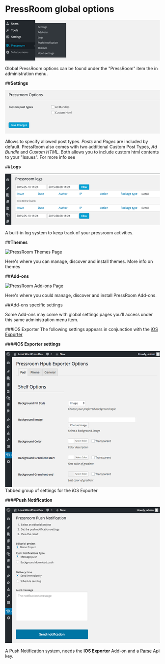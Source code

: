 # PressRoom global options

![PressRoom Options Menu](../media/pr-settings.png "PressRoom global options")

Global PressRoom options can be found under the "PressRoom" item the in administration menu.

##**Settings** 

![PressRoom Post Type Options](../media/pr-post-types-options.png "PressRoom post type settings")

Allows to specify allowed post types. *Posts* and *Pages* are included by default. PressRoom also comes with two additional Custom Post Types,  *Ad Bundle* and *Custom HTML*. Both allows you to include custom html contents to your "Issues". For more info see <HTNL bundles>

##**Logs** 

![PressRoom Logs](../media/pr-logs.png "PressRoom logs")

A built-in log system to keep track of your pressroom activities. 

##**Themes** 

![PressRoom Themes Page](https://ps.w.org/pressroom/assets/screenshot-6.jpg?rev=1214957 "PressRoom Themes Page")

Here's where you can manage, discover and install themes. More info on themes

##**Add-ons** 

![PressRoom Add-ons Page](https://ps.w.org/pressroom/assets/screenshot-9.jpg?rev=1214957 "PressRoom post type settings")

Here's where you could manage, discover and install PressRoom Add-ons. 


##Add-ons specific settings

Some Add-ons may come with global settings pages you'll access under this same administration menu item.

###iOS Exporter
The following settings appears in conjunction with the [iOS Exporter](../pressroom_addons/ios_exporter/README.md)

####**iOS Exporter settings** 

![PressRoom Themes Page](../media/pr-ios-exp-settings.png "PressRoom iOS Exporter settings")
Tabbed group of settings for the iOS Exporter

####**Push Notification** 
   
![PressRoom Push Notification](../media/pr-push.png "PressRoom Push Notification")

A Push Notification system, needs the **IOS Exporter** Add-on and a [Parse](https://parse.com/) Api key.
